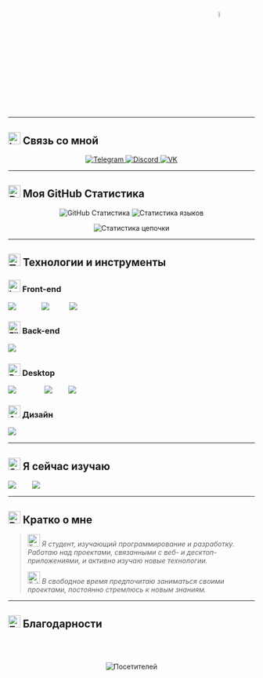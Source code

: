 <h1 align="center" style="color: white;">
  Привет, я Anakin400001! <img src="https://media.giphy.com/media/hvRJCLFzcasrR4ia7z/giphy.gif" width="5%">
</h1>

---

## <img src="https://raw.githubusercontent.com/Tarikul-Islam-Anik/Telegram-Animated-Emojis/main/Objects/Inbox%20Tray.webp" alt="Inbox Tray" width="25" height="25" /> Связь со мной
<p align="center" style="color: white;">
  <a href="https://t.me/Anakin400001">
    <img src="https://img.shields.io/badge/Telegram-%40Anakin400001-28A7E7?style=for-the-badge&logo=telegram&labelColor=1D1D1D" alt="Telegram">
  </a>
  <a href="https://discord.gg/3RTgFesC">
    <img src="https://img.shields.io/discord/1103013741991317504?style=for-the-badge&logo=discord&labelColor=1D1D1D&color=5865F2" alt="Discord">
  </a>
  <a href="https://vk.com/vivcharovanton">
    <img src="https://img.shields.io/badge/VK-%40vivcharovanton-0077FF?style=for-the-badge&logo=vk&labelColor=1D1D1D&color=0077FF" alt="VK">
  </a>
</p>

---

## <img src="https://raw.githubusercontent.com/Tarikul-Islam-Anik/Telegram-Animated-Emojis/main/Objects/Bar%20Chart.webp" alt="Bar Chart" width="25" height="25" /> Моя GitHub Статистика
<p align="center">
  <img src="https://github-readme-stats.vercel.app/api?username=Anakin400001&show_icons=true&theme=dark&hide_border=true&count_private=true&locale=ru&bg_color=00000000&text_color=ffffff&title_color=ffffff" alt="GitHub Статистика" />
  <img src="https://github-readme-stats.vercel.app/api/top-langs/?username=Anakin400001&layout=compact&langs_count=8&theme=dark&hide_border=true&bg_color=00000000&text_color=ffffff&title_color=ffffff&locale=ru" alt="Статистика языков" />
</p>

<p align="center">
  <img src="https://github-readme-streak-stats.herokuapp.com/?user=Anakin400001&theme=dark&hide_border=true&locale=ru&background=00000000&ring=ffffff&fire=ffffff&currStreakNum=ffffff&sideNums=ffffff&currStreakLabel=ffffff&sideLabels=ffffff&dates=ffffff" alt="Статистика цепочки" style="max-width: 100%; height: auto;" />
</p>

---

## <img src="https://raw.githubusercontent.com/Tarikul-Islam-Anik/Telegram-Animated-Emojis/main/Objects/Toolbox.webp" alt="Toolbox" width="25" height="25" /> Технологии и инструменты

### <img src="https://raw.githubusercontent.com/Tarikul-Islam-Anik/Telegram-Animated-Emojis/main/Objects/Laptop.webp" alt="Laptop" width="25" height="25" /> Front-end
<p style="color: white;">
  <img src="https://img.shields.io/badge/HTML-E34F26?style=for-the-badge&logo=html5&labelColor=1D1D1D&color=E34F26" alt="HTML5">
  <img src="https://img.shields.io/badge/CSS-1572B6?style=for-the-badge&logo=css3&labelColor=1D1D1D&color=1572B6" alt="CSS3">
  <img src="https://img.shields.io/badge/JavaScript-F7DF1E?style=for-the-badge&logo=javascript&labelColor=1D1D1D&color=F7DF1E" alt="JavaScript">
</p>

### <img src="https://raw.githubusercontent.com/Tarikul-Islam-Anik/Animated-Fluent-Emojis/master/Emojis/Objects/File%20Cabinet.png" alt="File Cabinet" width="25" height="25" /> Back-end
<p style="color: white;">
  <img src="https://img.shields.io/badge/Node.js-339933?style=for-the-badge&logo=node.js&labelColor=1D1D1D&color=339933" alt="Node.js">
</p>

### <img src="https://raw.githubusercontent.com/Tarikul-Islam-Anik/Animated-Fluent-Emojis/master/Emojis/Objects/Desktop%20Computer.png" alt="Desktop Computer" width="25" height="25" /> Desktop
<p style="color: white;">
  <img src="https://img.shields.io/badge/Electron-47848F?style=for-the-badge&logo=electron&labelColor=1D1D1D&color=47848F" alt="Electron">
  <img src="https://img.shields.io/badge/C++-00599C?style=for-the-badge&logo=c%2B%2B&labelColor=1D1D1D&color=00599C" alt="C++">
  <img src="https://img.shields.io/badge/C%23-239120?style=for-the-badge&logo=c-sharp&labelColor=1D1D1D&color=239120" alt="C#">
</p>

### <img src="https://raw.githubusercontent.com/Tarikul-Islam-Anik/Telegram-Animated-Emojis/main/Activity/Artist%20Palette.webp" alt="Artist Palette" width="25" height="25" /> Дизайн
<p style="color: white;">
  <img src="https://img.shields.io/badge/Figma-F24E1E?style=for-the-badge&logo=figma&labelColor=1D1D1D&color=F24E1E" alt="Figma">
</p>

---

## <img src="https://raw.githubusercontent.com/Tarikul-Islam-Anik/Telegram-Animated-Emojis/main/Animals%20and%20Nature/Seedling.webp" alt="Seedling" width="25" height="25" /> Я сейчас изучаю
<p style="color: white;">
  <img src="https://img.shields.io/badge/Rust-000000?style=for-the-badge&logo=rust&labelColor=1D1D1D&color=000000" alt="Rust">
  <img src="https://img.shields.io/badge/Python-3776AB?style=for-the-badge&logo=python&labelColor=1D1D1D&color=3776AB" alt="Python">
</p>

---

## <img src="https://raw.githubusercontent.com/Tarikul-Islam-Anik/Telegram-Animated-Emojis/main/Objects/Books.webp" alt="Books" width="25" height="25" /> Кратко о мне
> <img src="https://raw.githubusercontent.com/Tarikul-Islam-Anik/Telegram-Animated-Emojis/main/People/Technologist.webp" alt="Technologist" width="25" height="25" /> *Я студент, изучающий программирование и разработку. Работаю над проектами, связанными с веб- и десктоп-приложениями, и активно изучаю новые технологии.*
>
> <img src="https://raw.githubusercontent.com/Tarikul-Islam-Anik/Telegram-Animated-Emojis/main/Objects/Telescope.webp" alt="Telescope" width="25" height="25" /> *В свободное время предпочитаю заниматься своими проектами, постоянно стремлюсь к новым знаниям.*

---

## <img src="https://raw.githubusercontent.com/Tarikul-Islam-Anik/Telegram-Animated-Emojis/main/People/Folded%20Hands.webp" alt="Folded Hands" width="25" height="25" /> Благодарности
<p style="color: white;">Спасибо за посещение моего профиля! Если у вас есть предложения или хотите сотрудничать, не стесняйтесь связаться со мной.</p>

<p align="center">
  <img src="https://komarev.com/ghpvc/?username=Anakin400001&style=flat-square&color=28A7E7" alt="Посетителей" title="Посетители">
</p>
